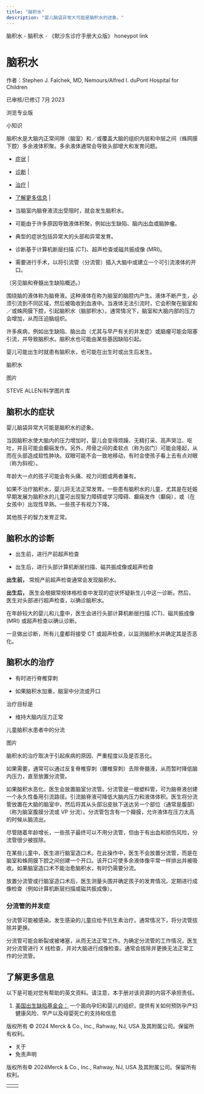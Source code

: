 ```yaml
---
title: "脑积水"
description: "婴儿脑袋异常大可能是脑积水的迹象。"
---
```


﻿脑积水 \- 脑积水 \- 《默沙东诊疗手册大众版》 honeypot link

# 脑积水

作者：Stephen J. Falchek, MD, Nemours/Alfred I. duPont Hospital for Children

已审核/已修订 7月 2023

浏览专业版

小知识

脑积水是大脑内正常间隙（脑室）和／或覆盖大脑的组织内层和中层之间（蛛网膜下腔）多余液体积聚。多余液体通常会导致头部增大和发育问题。

- [症状](#症状_v35259538_zh) \|
- [诊断](#诊断_v35259546_zh) \|
- [治疗](#治疗_v35259568_zh) \|
- [了解更多信息](#了解更多信息_v35259590_zh) \|

- 当脑室内脑脊液流出受阻时，就会发生脑积水。

- 可能由于许多原因导致液体积聚，例如出生缺陷、脑内出血或脑肿瘤。

- 典型的症状包括异常大的头部和异常发育。

- 诊断基于计算机断层扫描 (CT)、超声检查或磁共振成像 (MRI)。

- 需要进行手术，以将引流管（分流管）插入大脑中或建立一个可引流液体的开口。


（另见脑和脊髓出生缺陷概述。）

围绕脑的液体称为脑脊液。这种液体在称为脑室的脑腔内产生。液体不断产生，必须引流到不同区域，然后被吸收到血液中。当液体无法引流时，它会积聚在脑室和／或蛛网膜下腔，引起脑积水（脑部积水）。通常情况下，脑室和大脑内部的压力会增加，从而压迫脑组织。

许多疾病，例如出生缺陷、脑出血（尤其与早产有关的并发症）或脑瘤可能会阻塞引流，并导致脑积水。脑积水也可能由某些基因缺陷引起。

婴儿可能出生时就患有脑积水，也可能在出生时或出生后发生。

脑积水



图片

STEVE ALLEN/科学图片库

## 脑积水的症状

婴儿脑袋异常大可能是脑积水的迹象。

当因脑积水使大脑内的压力增加时，婴儿会变得烦躁、无精打采、高声哭泣、呕吐，并且可能会癫痫发作。另外，颅骨之间的柔软点（称为囟门）可能会隆起，从而在头部造成软性肿块。双眼可能不会一致地移动，有时会使孩子看上去有点对眼（称为斜视）。

年龄大一点的孩子可能会有头痛、视力问题或两者兼有。

如果不治疗脑积水，婴儿将无法正常发育。一些患有脑积水的儿童，尤其是在妊娠早期发展为脑积水的儿童可出现智力障碍或学习障碍、癫痫发作（癫痫），或（在女孩中）出现性早熟。一些孩子有视力下降。

其他孩子的智力发育正常。

## 脑积水的诊断

- 出生前，进行产前超声检查

- 出生后，进行头部计算机断层扫描、磁共振成像或超声检查


**出生前，** 常规产前超声检查通常会发现脑积水。

**出生后，** 医生会根据常规体格检查中发现的症状怀疑新生儿中这一诊断。然后，医生对头部进行超声检查，以确诊脑积水。

在年龄较大的婴儿和儿童中，医生会进行头部计算机断层扫描 (CT)、磁共振成像 (MRI) 或超声检查以确认诊断。

一旦做出诊断，所有儿童都将接受 CT 或超声检查，以监测脑积水并确定其是否恶化。

## 脑积水的治疗

- 有时进行脊椎穿刺

- 如果脑积水加重，脑室中分流或开口


治疗目标是

- 维持大脑内压力正常


儿童脑积水患者中的分流



图片

脑积水的治疗取决于引起疾病的原因、严重程度以及是否恶化。

如果需要，通常可以通过反复脊椎穿刺（腰椎穿刺）去除脊髓液，从而暂时降低脑内压力，直至放置分流管。

如果脑积水恶化，医生会放置脑室分流管。分流管是一根塑料管，可为脑脊液创建一个永久性备用引流路径。引流脑脊液可降低大脑内压力和液体体积。医生将分流管放置在大脑的脑室中，然后将其从头部沿皮肤下送达另一个部位（通常是腹部）（称为脑室腹膜分流或 VP 分流）。分流管包含有一个瓣膜，允许液体在压力太高的时候从脑流出。

尽管随着年龄增长，一些孩子最终可以不用分流管，但由于有出血和损伤风险，分流管很少被拔除。

在某些儿童中，医生进行脑室造口术。在此操作中，医生不会放置分流管，而是在脑室和蛛网膜下腔之间创建一个开口。该开口可使多余液体像平常一样排出并被吸收。如果脑室造口术不能治愈脑积水，有时仍需要分流。

放置分流管或行脑室造口术后，医生测量头围并确定孩子的发育情况。定期进行成像检查（例如计算机断层扫描或磁共振成像）。

### 分流管的并发症

分流管可能被感染。发生感染的儿童应给予抗生素治疗。通常情况下，将分流管拔除并更换。

分流管可能会断裂或被堵塞，从而无法正常工作。为确定分流管的工作情况，医生对分流管进行 X 线检查，并对大脑进行成像检查。通常会拔除并更换无法正常工作的分流管。

## 了解更多信息

以下是可能对您有帮助的英文资料。请注意，本手册对该资源的内容不承担责任。

1. [美国出生缺陷基金会：](http://www.marchofdimes.org/) 一个面向孕妇和婴儿的组织，提供有关如何预防孕产妇健康风险、早产以及母婴死亡的支持和信息




版权所有 © 2024
Merck & Co., Inc., Rahway, NJ, USA 及其附属公司。保留所有权利。

- 关于
- 免责声明

版权所有© 2024Merck & Co., Inc., Rahway, NJ, USA 及其附属公司。保留所有权利。

|     |     |
| --- | --- |
|  |  |